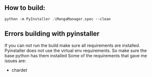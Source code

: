 
## How to build:
`python -m PyInstaller .\MangaManager.spec --clean`

## Errors building with pyinstaller
If you can not run the build make sure all requirements are installed.
Pyinstaller does not use the virtual env requirements. So make sure the base python has them installed
Some of the requirements that gave me issues are:
- chardet